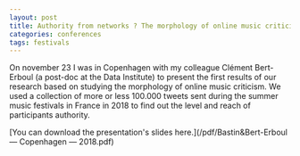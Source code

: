 ```yaml
---
layout: post
title: Authority from networks ? The morphology of online music criticism in France
categories: conferences
tags: festivals
---
```


On november 23 I was in Copenhagen with my colleague Clément Bert-Erboul (a post-doc at the Data Institute) to present the first results of our research based on studying the morphology of online music criticism. We used a collection of more or less 100.000 tweets sent during the summer music festivals in France in 2018 to find out the level and reach of participants authority.

[You can download the presentation's slides here.](/pdf/Bastin&Bert-Erboul — Copenhagen — 2018.pdf)
